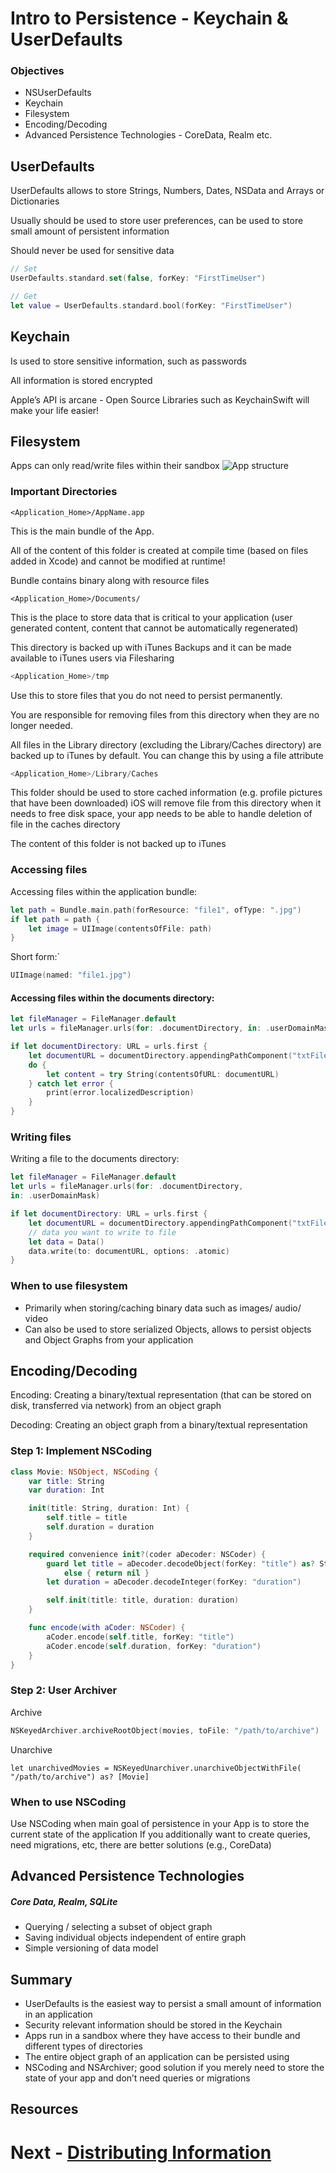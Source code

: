 # Intro to Persistence - Keychain & UserDefaults

### Objectives
- NSUserDefaults
- Keychain
- Filesystem
- Encoding/Decoding
- Advanced Persistence Technologies - CoreData, Realm etc.


## UserDefaults

UserDefaults allows to store Strings, Numbers, Dates, NSData and
Arrays or Dictionaries

Usually should be used to store user preferences, can be used to store small amount of persistent information

Should never be used for sensitive data

```swift
// Set
UserDefaults.standard.set(false, forKey: "FirstTimeUser")

// Get
let value = UserDefaults.standard.bool(forKey: "FirstTimeUser")
```

## Keychain

Is used to store sensitive information, such as passwords

All information is stored encrypted

Apple’s API is arcane - Open Source Libraries such as
KeychainSwift will make your life easier!

## Filesystem

Apps can only read/write files within their sandbox
![App structure](app-structure.png)

### Important Directories

```
<Application_Home>/AppName.app
```

This is the main bundle of the App.

All of the content of this folder is created at compile time (based on files added in
Xcode) and cannot be modified at runtime!

Bundle contains binary along with resource files


```
<Application_Home>/Documents/
```

This is the place to store data that is critical to your application
(user generated content, content that cannot be automatically
regenerated)

This directory is backed up with iTunes Backups and it can be
made available to iTunes users via Filesharing

```swift
<Application_Home>/tmp
```

Use this to store files that you do not need to persist
permanently.

You are responsible for removing files from this
directory when they are no longer needed.

All files in the Library directory (excluding the Library/Caches
directory) are backed up to iTunes by default. You can change
this by using a file attribute

```swift
<Application_Home>/Library/Caches
```

This folder should be used to store cached information (e.g.
profile pictures that have been downloaded)
iOS will remove file from this directory when it needs to free
disk space, your app needs to be able to handle deletion of
file in the caches directory

The content of this folder is not backed up to iTunes


### Accessing files
Accessing files within the application bundle:
```swift
let path = Bundle.main.path(forResource: "file1", ofType: ".jpg")
if let path = path {
    let image = UIImage(contentsOfFile: path)
}
```
Short form:`
```swift
UIImage(named: "file1.jpg")
```

#### Accessing files within the documents directory:
```swift
let fileManager = FileManager.default
let urls = fileManager.urls(for: .documentDirectory, in: .userDomainMask)

if let documentDirectory: URL = urls.first {
    let documentURL = documentDirectory.appendingPathComponent("txtFile.txt")
    do {
        let content = try String(contentsOfURL: documentURL)
    } catch let error {
        print(error.localizedDescription)
    }
}
 ```

### Writing files

Writing a file to the documents directory:

```swift
let fileManager = FileManager.default
let urls = fileManager.urls(for: .documentDirectory,
in: .userDomainMask)

if let documentDirectory: URL = urls.first {
    let documentURL = documentDirectory.appendingPathComponent("txtFile.txt")
    // data you want to write to file
    let data = Data()
    data.write(to: documentURL, options: .atomic)
}
```

### When to use filesystem

- Primarily when storing/caching binary data such as images/ audio/ video
- Can also be used to store serialized Objects, allows to persist objects and Object Graphs from your application

## Encoding/Decoding

Encoding: Creating a binary/textual representation (that can
be stored on disk, transferred via network) from an object
graph

Decoding: Creating an object graph from a binary/textual
representation

### Step 1: Implement NSCoding

```swift
class Movie: NSObject, NSCoding {
    var title: String
    var duration: Int

    init(title: String, duration: Int) {
        self.title = title
        self.duration = duration
    }

    required convenience init?(coder aDecoder: NSCoder) {
        guard let title = aDecoder.decodeObject(forKey: "title") as? String
            else { return nil }
        let duration = aDecoder.decodeInteger(forKey: "duration")

        self.init(title: title, duration: duration)
    }

    func encode(with aCoder: NSCoder) {
        aCoder.encode(self.title, forKey: "title")
        aCoder.encode(self.duration, forKey: "duration")
    }
}

```

### Step 2: User Archiver

Archive

```swift
NSKeyedArchiver.archiveRootObject(movies, toFile: "/path/to/archive")
```

Unarchive

```
let unarchivedMovies = NSKeyedUnarchiver.unarchiveObjectWithFile(
"/path/to/archive") as? [Movie]
```

### When to use NSCoding
Use NSCoding when main goal of persistence in your App is
to store the current state of the application
If you additionally want to create queries, need migrations,
etc, there are better solutions (e.g., CoreData)

## Advanced Persistence Technologies

##### Core Data, Realm, SQLite
- Querying / selecting a subset of object graph
- Saving individual objects independent of entire graph
- Simple versioning of data model

## Summary
- UserDefaults is the easiest way to persist a small amount of
information in an application
- Security relevant information should be stored in the Keychain
- Apps run in a sandbox where they have access to their bundle and
different types of directories
- The entire object graph of an application can be persisted using
- NSCoding and NSArchiver; good solution if you merely need to store
the state of your app and don’t need queries or migrations

## Resources

# Next - [Distributing Information](../05-Distributing-Information/Readme.md)
